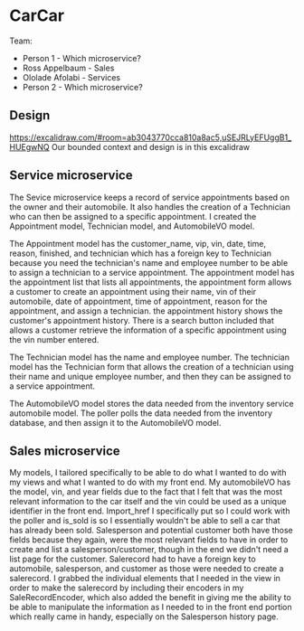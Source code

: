 # CarCar

Team:

* Person 1 - Which microservice?
* Ross Appelbaum - Sales
* Ololade Afolabi - Services
* Person 2 - Which microservice?

## Design
https://excalidraw.com/#room=ab3043770cca810a8ac5,uSEJRLyEFUggB1_HUEgwNQ
Our bounded context and design is in this excalidraw
## Service microservice

The Sevice microservice keeps a record of service appointments based on the owner and their automobile. It also handles the creation of a Technician who can then be assigned to a specific appointment.
I created the Appointment model, Technician model, and AutomobileVO model.

The Appointment model has the customer_name, vip, vin, date, time, reason, finished, and technician which has a foreign key to Technician because you need the technician's name and employee number to be able to assign a technician to a service appointment. The appointment model has the appointment list that lists all appointments, the appointment form allows a customer to create an appointment using their name, vin of their automobile, date of appointment, time of appointment, reason for the appointment, and assign a technician. the appointment history shows the customer's appointment history. There is a search button included that allows a customer retrieve the information of a specific appointment using the vin number entered.

The Technician model has the name and employee number. The technician model has the Technician form that allows the creation of a technician using their name and unique employee number, and then they can be assigned to a service appointment.

The AutomobileVO model stores the data needed from the inventory service automobile model. 
The poller polls the data needed from the inventory database, and then assign it to the AutomobileVO model.

## Sales microservice

My models, I tailored specifically to be able to do what I wanted to do with my views and what I wanted to do with my front end. My automobileVO has the model, vin, and year fields due to the fact that I felt that was the most relevant information to the car itself and the vin could be used as a unique identifier in the front end. Import_href I specifically put so I could work with the poller and is_sold is so I essentially wouldn't be able to sell a car that has already been sold. Salesperson and potential customer both have those fields because they again, were the most relevant fields to have in order to create and list a salesperson/customer, though in the end we didn't need a list page for the customer. Salerecord had to have a foreign key to automobile, salesperson, and customer as those were needed to create a salerecord. I grabbed the individual elements that I needed in the view in order to make the salerecord by including their encoders in my SaleRecordEncoder, which also added the benefit in giving me the ability to be able to manipulate the information as I needed to in the front end portion which really came in handy, especially on the Salesperson history page.
